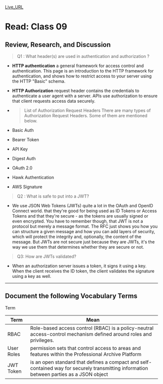 [Live_URL](https://mujahedyousef.github.io/advanced-js-reading-notes.-/day_8/class_8.html)

# Read: Class 09

## Review, Research, and Discussion

> Q1 : What header(s) are used in authentication and authorization ?

* **HTTP authentication**
 a general framework for access control and authentication. This page is an introduction to the HTTP framework for authentication, and shows how to restrict access to your server using the HTTP "Basic" schema.

* **HTTP Authorization** request header contains the credentials to authenticate a user agent with a server.
APIs use authorization to ensure that client requests access data securely.

* >List of Authorization Request Headers
There are many types of Authorization Request Headers. Some of them are mentioned below.

* Basic Auth
* Bearer Token
* API Key
* Digest Auth
* OAuth 2.0
* Hawk Authentication
* AWS Signature

> Q2 : What is safe to put into a JWT?

* We use JSON Web Tokens (JWTs) quite a lot in the OAuth and OpenID Connect world.  that they're good for being used as ID Tokens or Access Tokens and that they're secure - as the tokens are usually signed or even encrypted. You have to remember though, that JWT is not a protocol but merely a message format. The RFC just shows you how you can structure a given message and how you can add layers of security, which will protect the integrity and, optionally, the content of the message. But JWTs are not secure just because they are JWTs, it's the way we use them that determines whether they are secure or not.

> Q3: How are JWTs validated?

* When an authorization server issues a token, it signs it using a key. When the client receives the ID token, the client validates the signature using a key as well.

----

## Document the following Vocabulary Terms

Term

|  Term  |   Mean |
|--- |--- |
|   RBAC | Role-based access control (RBAC) is a policy-neutral access-control mechanism defined around roles and privileges.  |
|  User Roles  | permission sets that control access to areas and features within the Professional Archive Platform |
|  JWT Token  | is an open standard that defines a compact and self-contained way for securely transmitting information between parties as a JSON object  |
